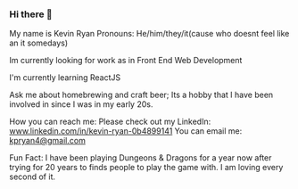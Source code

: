 ### Hi there 👋

My name is Kevin Ryan
Pronouns: He/him/they/it(cause who doesnt feel like an it somedays)

Im currently looking for work as in Front End Web Development

I'm currently learning ReactJS

Ask me about homebrewing and craft beer; Its a hobby that I have been involved in since I was in my early 20s.

How you can reach me: 
Please check out my LinkedIn: www.linkedin.com/in/kevin-ryan-0b4899141
You can email me: kpryan4@gmail.com

Fun Fact: I have been playing Dungeons & Dragons for a year now after trying for 20 years to finds people to play the game with. I am loving every second of it.
